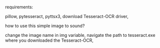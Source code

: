 requirements:

pillow,
pytesseract,
pyttsx3,
download Tesseract-OCR driver,

how to use this simple image to sound?

change the image name in img variable,
navigate the path to tesseract.exe where you downloaded the Tesseract-OCR,
